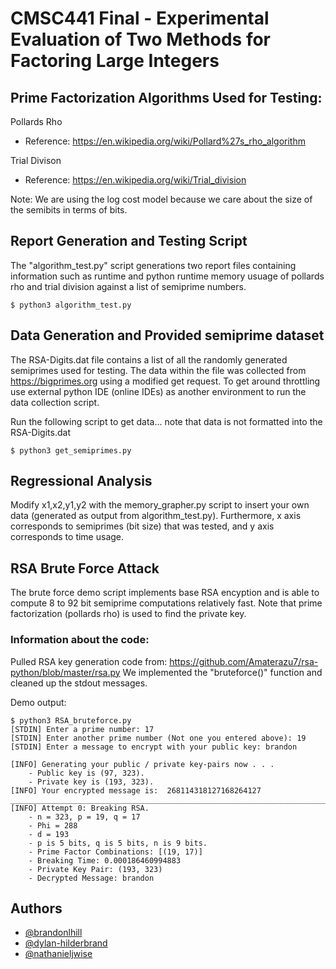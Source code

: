 # CMSC441 Final - Experimental Evaluation of Two Methods for Factoring Large Integers
## Prime Factorization Algorithms Used for Testing: 
Pollards Rho
- Reference: https://en.wikipedia.org/wiki/Pollard%27s_rho_algorithm

Trial Divison
- Reference: https://en.wikipedia.org/wiki/Trial_division

Note: We are using the log cost model because we care about the size of the semibits in terms of bits.

## Report Generation and Testing Script
The "algorithm_test.py" script generations two report files containing information such as runtime and python runtime memory usuage of pollards rho and trial division against a list of semiprime numbers. 

```shell
$ python3 algorithm_test.py
```

## Data Generation and Provided semiprime dataset
The RSA-Digits.dat file contains a list of all the randomly generated semiprimes used for testing. The data within the file was collected from https://bigprimes.org using a modified get request. To get around throttling use external python IDE (online IDEs) as another environment to run the data collection script.

Run the following script to get data... note that data is not formatted into the RSA-Digits.dat
```shell
$ python3 get_semiprimes.py
```

## Regressional Analysis

Modify x1,x2,y1,y2 with the memory_grapher.py script to insert your own data (generated as output from algorithm_test.py). Furthermore, x axis corresponds to semiprimes (bit size) that was tested, and y axis corresponds to time usage.  

## RSA Brute Force Attack
The brute force demo script implements base RSA encyption and is able to compute 8 to 92 bit semiprime computations relatively fast. 
Note that prime factorization (pollards rho) is used to find the private key.

### Information about the code:
Pulled RSA key generation code from: https://github.com/Amaterazu7/rsa-python/blob/master/rsa.py
We implemented the "bruteforce()" function and cleaned up the stdout messages.

Demo output: 
```shell
$ python3 RSA_bruteforce.py
[STDIN] Enter a prime number: 17
[STDIN] Enter another prime number (Not one you entered above): 19
[STDIN] Enter a message to encrypt with your public key: brandon

[INFO] Generating your public / private key-pairs now . . .
	- Public key is (97, 323).
	- Private key is (193, 323).
[INFO] Your encrypted message is:  268114318127168264127
__________________________________________________________________________________________
[INFO] Attempt 0: Breaking RSA.
	- n = 323, p = 19, q = 17
	- Phi = 288
	- d = 193
	- p is 5 bits, q is 5 bits, n is 9 bits.
	- Prime Factor Combinations: [(19, 17)]
	- Breaking Time: 0.000186460994883
	- Private Key Pair: (193, 323)
	- Decrypted Message: brandon
```

## Authors

- [@brandonlhill](https://www.github.com/brandonlhill)
- [@dylan-hilderbrand](https://www.github.com/dylan-hilderbrand)
- [@nathanieljwise](https://www.github.com/nathanieljwise)